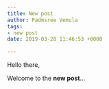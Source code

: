 ```yaml
---
title: New post
author: Padmsree Vemula
tags:
- new post
date: 2019-03-28 11:46:53 +0000

---
```

Hello there,

Welcome to the **new post**...